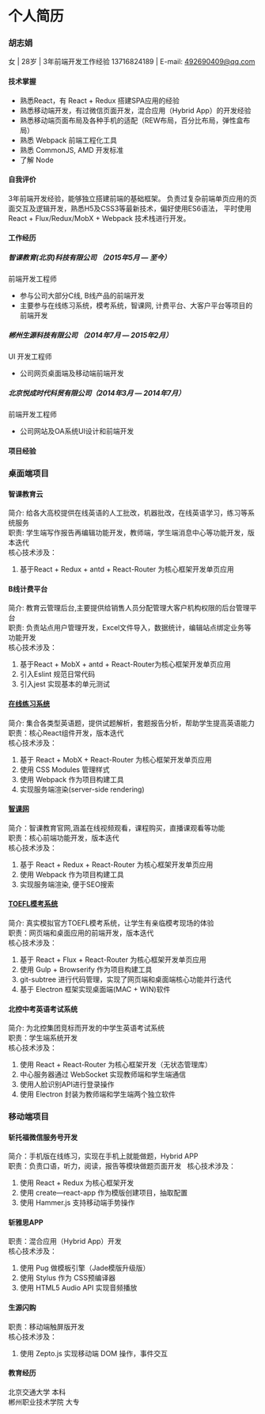 # 个人简历
### 胡志娟
女 | 28岁 | 3年前端开发工作经验
13716824189 | E-mail: 492690409@qq.com  

#### 技术掌握
* 熟悉React，有 React + Redux 搭建SPA应用的经验
* 熟悉移动端开发，有过微信页面开发，混合应用（Hybrid App）的开发经验
* 熟悉移动端页面布局及各种手机的适配（REW布局，百分比布局，弹性盒布局）
* 熟悉 Webpack 前端工程化工具
* 熟悉 CommonJS, AMD 开发标准
* 了解 Node

#### 自我评价
3年前端开发经验，能够独立搭建前端的基础框架。
负责过复杂前端单页应用的页面交互及逻辑开发，熟悉H5及CSS3等最新技术，偏好使用ES6语法，
平时使用 React + Flux/Redux/MobX + Webpack 技术栈进行开发。

#### 工作经历
##### 智课教育(北京)科技有限公司 （2015年5月 — 至今）
前端开发工程师
* 参与公司大部分C线, B线产品的前端开发
* 主要参与在线练习系统，模考系统，智课网, 计费平台、大客户平台等项目的前端开发

##### 郴州生源科技有限公司  （2014年7月 — 2015年2月）
UI 开发工程师
* 公司网页桌面端及移动端前端开发

##### 北京悦成时代科贸有限公司（2014年3月 — 2014年7月）
前端开发工程师
* 公司网站及OA系统UI设计和前端开发

#### 项目经验

### 桌面端项目
#### 智课教育云
简介: 给各大高校提供在线英语的人工批改，机器批改，在线英语学习，练习等系统服务  
职责: 学生端写作报告再编辑功能开发，教师端，学生端消息中心等功能开发，版本迭代   
核心技术涉及： 
1. 基于React + Redux + antd + React-Router 为核心框架开发单页应用

#### B线计费平台
简介: 教育云管理后台,主要提供给销售人员分配管理大客户机构权限的后台管理平台   
职责: 负责站点用户管理开发，Excel文件导入，数据统计，编辑站点绑定业务等功能开发  
核心技术涉及： 
1. 基于React + MobX + antd + React-Router为核心框架开发单页应用
2. 引入Eslint 规范日常代码
3. 引入jest 实现基本的单元测试

#### [在线练习系统](https://www.smartstudy.com/toefl/exercise.html)
简介: 集合各类型英语题，提供试题解析，套题报告分析，帮助学生提高英语能力  
职责：核心React组件开发，版本迭代  
核心技术涉及：  
1. 基于 React + MobX + React-Router 为核心框架开发单页应用
2. 使用 CSS Modules 管理样式
3. 使用 Webpack 作为项目构建工具
4. 实现服务端渲染(server-side rendering)

#### [智课网](http://www.smartstudy.com)
简介：智课教育官网,涵盖在线视频观看，课程购买，直播课观看等功能  
职责：核心前端功能开发，版本迭代  
核心技术涉及：
1. 基于 React + Redux + React-Router 为核心框架开发单页应用
2. 使用 Webpack 作为项目构建工具
3. 实现服务端渲染, 便于SEO搜索

#### [TOEFL模考系统](https://www.smartstudy.com/toefl/test.html)
简介: 真实模拟官方TOEFL模考系统，让学生有亲临模考现场的体验  
职责：网页端和桌面应用的前端开发，版本迭代  
核心技术涉及： 
1. 基于 React + Flux + React-Router 为核心框架开发单页应用
2. 使用 Gulp + Browserify 作为项目构建工具
3. git-subtree 进行代码管理，实现了网页端和桌面端核心功能并行迭代
4. 基于 Electron 框架实现桌面端(MAC + WIN)软件

#### 北控中考英语考试系统
简介: 为北控集团竞标而开发的中学生英语考试系统  
职责：学生端系统开发  
核心技术涉及： 
1. 使用 React + React-Router 为核心框架开发（无状态管理库）
2. 中心服务器通过 WebSocket 实现教师端和学生端通信
3. 使用人脸识别API进行登录操作
4. 使用 Electron 封装为教师端和学生端两个独立软件

### 移动端项目
#### 斩托福微信服务号开发
简介：手机版在线练习，实现在手机上就能做题，Hybrid APP  
职责：负责口语，听力，阅读，报告等模块做题页面开发  
核心技术涉及：
1. 使用 React + Redux 为核心框架开发
2. 使用 create—react-app 作为模版创建项目，抽取配置
3. 使用 Hammer.js 支持移动端手势操作

#### 斩雅思APP
职责：混合应用（Hybrid App）开发  
核心技术涉及：
1. 使用 Pug 做模板引擎（Jade模版升级版）
2. 使用 Stylus 作为 CSS预编译器
3. 使用 HTML5 Audio API 实现音频播放

#### 生源闪购
职责：移动端触屏版开发  
核心技术涉及： 
1. 使用 Zepto.js 实现移动端 DOM 操作，事件交互

#### 教育经历
北京交通大学 本科  
郴州职业技术学院 大专  

